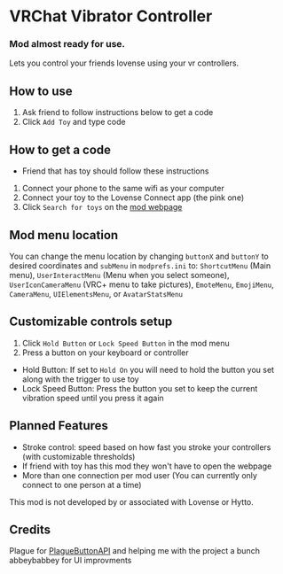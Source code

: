 # VRChat Vibrator Controller

### Mod almost ready for use.

Lets you control your friends lovense using your vr controllers.

## How to use
1. Ask friend to follow instructions below to get a code
2. Click `Add Toy` and type code

## How to get a code
* Friend that has toy should follow these instructions
1. Connect your phone to the same wifi as your computer
2. Connect your toy to the Lovense Connect app (the pink one)
3. Click `Search for toys` on the [mod webpage](https://remote.markstuff.net/)

## Mod menu location
You can change the menu location by changing `buttonX` and `buttonY` to desired coordinates and `subMenu` in `modprefs.ini` to:
`ShortcutMenu` (Main menu), `UserInteractMenu` (Menu when you select someone), `UserIconCameraMenu` (VRC+ menu to take pictures), `EmoteMenu`, `EmojiMenu`, `CameraMenu`, `UIElementsMenu`, or `AvatarStatsMenu`

## Customizable controls setup
1. Click `Hold Button` or `Lock Speed Button` in the mod menu
2. Press a button on your keyboard or controller
* Hold Button:  If set to `Hold On` you will need to hold the button you set along with the trigger to use toy
* Lock Speed Button: Press the button you set to keep the current vibration speed until you press it again

## Planned Features
* Stroke control: speed based on how fast you stroke your controllers (with customizable thresholds)
* If friend with toy has this mod they won't have to open the webpage
* More than one connection per mod user (You can currently only connect to one person at a time)

This mod is not developed by or associated with Lovense or Hytto.

## Credits
Plague for [PlagueButtonAPI](https://github.com/OFWModz/PlagueButtonAPI) and helping me with the project a bunch
<br>abbeybabbey for UI improvments
